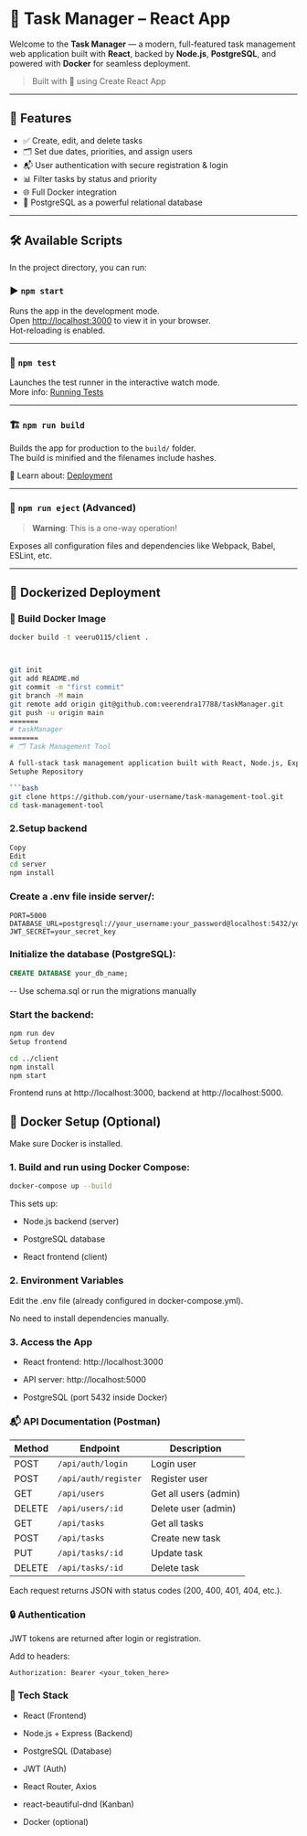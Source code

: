 # 🎯 Task Manager – React App

Welcome to the **Task Manager** — a modern, full-featured task management web application built with **React**, backed by **Node.js**, **PostgreSQL**, and powered with **Docker** for seamless deployment.

> Built with 💙 using Create React App

---

## 🚀 Features

- ✅ Create, edit, and delete tasks
- 🗂️ Set due dates, priorities, and assign users
- 📬 User authentication with secure registration & login
- 📊 Filter tasks by status and priority
- 🌐 Full Docker integration
- 🧩 PostgreSQL as a powerful relational database

---

## 🛠️ Available Scripts

In the project directory, you can run:

### ▶️ `npm start`

Runs the app in the development mode.  
Open [http://localhost:3000](http://localhost:3000) to view it in your browser.  
Hot-reloading is enabled.

---

### 🧪 `npm test`

Launches the test runner in the interactive watch mode.  
More info: [Running Tests](https://facebook.github.io/create-react-app/docs/running-tests)

---

### 🏗️ `npm run build`

Builds the app for production to the `build/` folder.  
The build is minified and the filenames include hashes.

📘 Learn about: [Deployment](https://facebook.github.io/create-react-app/docs/deployment)

---

### 🛑 `npm run eject` (Advanced)

> **Warning**: This is a one-way operation!

Exposes all configuration files and dependencies like Webpack, Babel, ESLint, etc.

---

## 🐳 Dockerized Deployment

### 🔨 Build Docker Image
```bash
docker build -t veeru0115/client .



git init
git add README.md
git commit -m "first commit"
git branch -M main
git remote add origin git@github.com:veerendra17788/taskManager.git
git push -u origin main
=======
# taskManager
=======
# 🗂️ Task Management Tool

A full-stack task management application built with React, Node.js, Express, and PostgreSQL. It supports user registration/login, role-based access (Admin & Member), and Kanban-style task management.
Setuphe Repository

```bash
git clone https://github.com/your-username/task-management-tool.git
cd task-management-tool
```
### 2.Setup backend
```bash
Copy
Edit
cd server
npm install
```

### Create a .env file inside server/:

```env
PORT=5000
DATABASE_URL=postgresql://your_username:your_password@localhost:5432/your_db_name
JWT_SECRET=your_secret_key
```

### Initialize the database (PostgreSQL):

```sql
CREATE DATABASE your_db_name;
```
-- Use schema.sql or run the migrations manually

### Start the backend:

```bash
npm run dev
Setup frontend
```
```bash
cd ../client
npm install
npm start
```
Frontend runs at http://localhost:3000, backend at http://localhost:5000.

## 🐳 Docker Setup (Optional)
Make sure Docker is installed.

### 1. Build and run using Docker Compose:
```bash
docker-compose up --build
```

This sets up:

- Node.js backend (server)

- PostgreSQL database

- React frontend (client)

### 2. Environment Variables
Edit the .env file (already configured in docker-compose.yml).

No need to install dependencies manually.

### 3. Access the App
- React frontend: http://localhost:3000

- API server: http://localhost:5000

- PostgreSQL (port 5432 inside Docker)

### 📬 API Documentation (Postman)

| Method | Endpoint              | Description           |
|--------|------------------------|-----------------------|
| POST   | `/api/auth/login`      | Login user            |
| POST   | `/api/auth/register`   | Register user         |
| GET    | `/api/users`           | Get all users (admin) |
| DELETE | `/api/users/:id`       | Delete user (admin)   |
| GET    | `/api/tasks`           | Get all tasks         |
| POST   | `/api/tasks`           | Create new task       |
| PUT    | `/api/tasks/:id`       | Update task           |
| DELETE | `/api/tasks/:id`       | Delete task           |

Each request returns JSON with status codes (200, 400, 401, 404, etc.).

### 🔒 Authentication
JWT tokens are returned after login or registration.

Add to headers:

```http
Authorization: Bearer <your_token_here>
```

### 🧪 Tech Stack
- React (Frontend)

- Node.js + Express (Backend)

- PostgreSQL (Database)

- JWT (Auth)

- React Router, Axios

- react-beautiful-dnd (Kanban)

- Docker (optional)